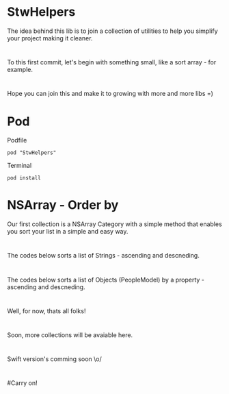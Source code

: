 # StwHelpers
The idea behind this lib is to join a collection of utilities to help you simplify your project making it cleaner.
#
To this first commit, let's begin with something small, like a sort array - for example.
#
Hope you can join this and make it to growing with more and more libs =)

# Pod

Podfile
```
pod "StwHelpers"
```

Terminal
```
pod install
```

# NSArray - Order by
Our first collection is a NSArray Category with a simple method that enables you sort your list in a simple and easy way.
#
The codes below sorts a list of Strings - ascending and descneding.

<script src="https://gist.github.com/renatosarro/20c2ea74e4fe28a1721ef003829cb568.js"></script>

#
The codes below sorts a list of Objects (PeopleModel) by a property - ascending and descneding.

<script src="https://gist.github.com/renatosarro/e7de303e74facfa1c84b872d83313f2d.js"></script>

#
Well, for now, thats all folks!
#
Soon, more collections will be avaiable here.
#
#
Swift version's comming soon \o/

#
#
#
#Carry on!

